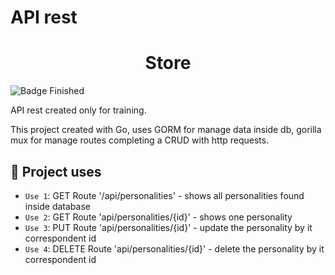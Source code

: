 # API rest

<h1 align="center"> Store </h1>

![Badge Finished](http://img.shields.io/static/v1?label=STATUS&message=FINISHED&color=GREEN&style=for-the-badge)

API rest created only for training. 

This project created with Go, uses GORM for manage data inside db, gorilla mux for manage routes completing a CRUD with http requests.

## :hammer: Project uses 

- `Use 1`: GET Route '/api/personalities' - shows all personalities found inside database
- `Use 2`: GET Route 'api/personalities/{id}' - shows one personality
- `Use 3`: PUT Route 'api/personalities/{id}' - update the personality by it correspondent id
- `Use 4`: DELETE Route 'api/personalities/{id}' - delete the personality by it correspondent id

